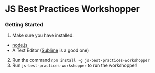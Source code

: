 # JS Best Practices Workshopper

### Getting Started
1. Make sure you have installed:   
  * [node.js](https://nodejs.org/en/)  
  * A Text Editor ([Sublime](http://www.sublimetext.com/2) is a good one)
2. Run the command `npm install -g js-best-practices-workshopper`
3. Run `js-best-practices-workshopper` to run the workshopper!
